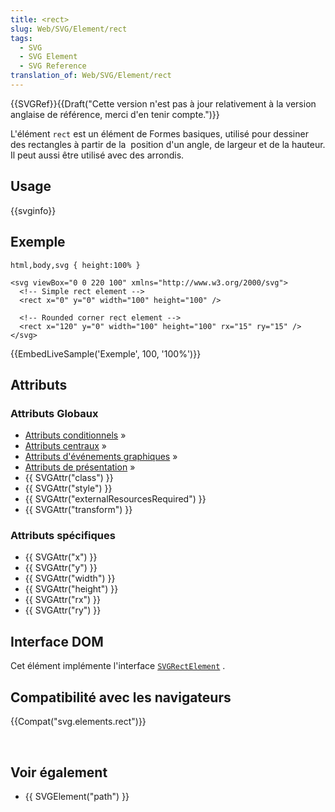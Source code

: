 ```yaml
---
title: <rect>
slug: Web/SVG/Element/rect
tags:
  - SVG
  - SVG Element
  - SVG Reference
translation_of: Web/SVG/Element/rect
---
```

<div>{{SVGRef}}{{Draft("Cette version n'est pas à jour relativement à la version anglaise de référence, merci d'en tenir compte.")}}</div>

<p>L'élément <code>rect</code> est un élément de Formes basiques, utilisé pour dessiner des rectangles à partir de la  position d'un angle, de largeur et de la hauteur. Il peut aussi être utilisé avec des arrondis.</p>

<h2 id="Usage">Usage</h2>

<p>{{svginfo}}</p>

<h2 id="Exemple">Exemple</h2>

<pre class="brush: css hidden"><code>html,body,svg { height:100% }</code></pre>

<pre class="brush: html"><code>&lt;svg viewBox="0 0 220 100" xmlns="http://www.w3.org/2000/svg"&gt;
  &lt;!-- Simple rect element --&gt;
  &lt;rect x="0" y="0" width="100" height="100" /&gt;

  &lt;!-- Rounded corner rect element --&gt;
  &lt;rect x="120" y="0" width="100" height="100" rx="15" ry="15" /&gt;
&lt;/svg&gt;</code></pre>

<p>{{EmbedLiveSample('Exemple', 100, '100%')}}</p>

<h2 id="Attributs">Attributs</h2>

<h3 id="Attributs_Globaux">Attributs Globaux</h3>

<ul>
 <li><a href="/fr/SVG/Attribute#ConditionalProccessing" title="fr/SVG/Attribute#ConditionalProccessing">Attributs conditionnels</a> »</li>
 <li><a href="/fr/SVG/Attribute#Core" title="fr/SVG/Attribute#Core">Attributs centraux</a> »</li>
 <li><a href="/fr/SVG/Attribute#GraphicalEvent" title="fr/SVG/Attribute#GraphicalEvent">Attributs d'événements graphiques</a> »</li>
 <li><a href="/fr/SVG/Attribute#Presentation" title="fr/SVG/Attribute#Presentation">Attributs de présentation</a> »</li>
 <li>{{ SVGAttr("class") }}</li>
 <li>{{ SVGAttr("style") }}</li>
 <li>{{ SVGAttr("externalResourcesRequired") }}</li>
 <li>{{ SVGAttr("transform") }}</li>
</ul>

<h3 id="Attributs_spécifiques">Attributs spécifiques</h3>

<ul>
 <li>{{ SVGAttr("x") }}</li>
 <li>{{ SVGAttr("y") }}</li>
 <li>{{ SVGAttr("width") }}</li>
 <li>{{ SVGAttr("height") }}</li>
 <li>{{ SVGAttr("rx") }}</li>
 <li>{{ SVGAttr("ry") }}</li>
</ul>

<h2 id="Interface_DOM">Interface DOM</h2>

<p>Cet élément implémente l'interface <code><a href="/fr/DOM/SVGRectElement" title="en/DOM/SVGRectElement">SVGRectElement</a></code> .</p>

<h2 id="Compatibilité_avec_les_navigateurs">Compatibilité avec les navigateurs</h2>

<p>{{Compat("svg.elements.rect")}}</p>

<p> </p>

<h2 id="Voir_également">Voir également</h2>

<ul>
 <li>{{ SVGElement("path") }}</li>
</ul>
